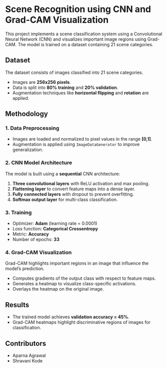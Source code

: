 # Scene Recognition using CNN and Grad-CAM Visualization

This project implements a scene classification system using a Convolutional Neural Network (CNN) and visualizes important image regions using Grad-CAM. The model is trained on a dataset containing 21 scene categories.

## Dataset

The dataset consists of images classified into 21 scene categories.
- Images are **256x256 pixels**.
- Data is split into **80% training** and **20% validation**.
- Augmentation techniques like **horizontal flipping** and **rotation** are applied.


## Methodology

### 1. Data Preprocessing
- Images are loaded and normalized to pixel values in the range **[0,1]**.
- Augmentation is applied using `ImageDataGenerator` to improve generalization.

### 2. CNN Model Architecture
The model is built using a **sequential** CNN architecture:
1. **Three convolutional layers** with ReLU activation and max pooling.
2. **Flattening layer** to convert feature maps into a dense layer.
3. **Fully connected layers** with dropout to prevent overfitting.
4. **Softmax output layer** for multi-class classification.

### 3. Training
- Optimizer: **Adam** (learning rate = 0.0001)
- Loss function: **Categorical Crossentropy**
- Metric: **Accuracy**
- Number of epochs: **33**

### 4. Grad-CAM Visualization
Grad-CAM highlights important regions in an image that influence the model’s prediction.
- Computes gradients of the output class with respect to feature maps.
- Generates a heatmap to visualize class-specific activations.
- Overlays the heatmap on the original image.

## Results

- The trained model achieves **validation accuracy = 45%**.
- Grad-CAM heatmaps highlight discriminative regions of images for classification.


## Contributors
- Aparna Agrawal
- Shravani Kode

